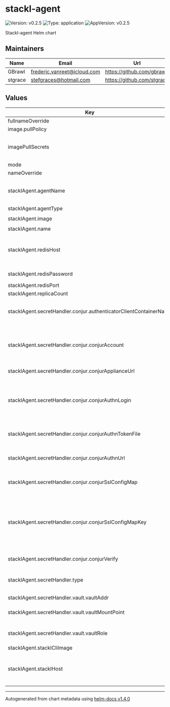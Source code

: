 # stackl-agent

![Version: v0.2.5](https://img.shields.io/badge/Version-v0.2.5-informational?style=flat-square) ![Type: application](https://img.shields.io/badge/Type-application-informational?style=flat-square) ![AppVersion: v0.2.5](https://img.shields.io/badge/AppVersion-v0.2.5-informational?style=flat-square)

Stackl-agent Helm chart

## Maintainers

| Name | Email | Url |
| ---- | ------ | --- |
| GBrawl | frederic.vanreet@icloud.com | https://github.com/gbrawl |
| stgrace | stefgraces@hotmail.com | https://github.com/stgrace |

## Values

| Key | Type | Default | Description |
|-----|------|---------|-------------|
| fullnameOverride | string | `""` |  |
| image.pullPolicy | string | `"Always"` |  |
| imagePullSecrets | list | `[]` | Example imagePullSecrets: [name: pull-secret-name] |
| mode | string | `"prod"` |  |
| nameOverride | string | `""` |  |
| stacklAgent.agentName | string | `"common"` | Name of the agent. This can be used to target an agent |
| stacklAgent.agentType | string | `"kubernetes"` |  |
| stacklAgent.image | string | `"quay.io/stackl/stackl-agent:v0.2.5"` |  |
| stacklAgent.name | string | `"stackl-agent"` |  |
| stacklAgent.redisHost | string | `"stackl-redis"` | Stackl-Redis hostname. Defaults to Stackl-Redis service |
| stacklAgent.redisPassword | string | `""` | Stackl-Redis password |
| stacklAgent.redisPort | int | `6379` | Stackl-Redis port |
| stacklAgent.replicaCount | int | `1` |  |
| stacklAgent.secretHandler.conjur.authenticatorClientContainerName | string | `"conjur-auth-client"` | Name of the container authenticating with Conjur |
| stacklAgent.secretHandler.conjur.conjurAccount | string | `"default"` | The account name designated to the Conjur appliance during initial configuration |
| stacklAgent.secretHandler.conjur.conjurApplianceUrl | string | `"https://conjur-conjur-oss.conjur.svc.cluster.local"` | Conjur URL |
| stacklAgent.secretHandler.conjur.conjurAuthnLogin | string | `"host/conjur/authn-k8s/stackl/apps/conjur-namespace"` | Specify the Conjur host that authenticates to Conjur. Set this value to a host id that is defined in policy |
| stacklAgent.secretHandler.conjur.conjurAuthnTokenFile | string | `"/run/conjur/access-token"` | File to write Conjur access token to |
| stacklAgent.secretHandler.conjur.conjurAuthnUrl | string | `"https://conjur-conjur-oss.conjur.svc.cluster.local/authn-k8s/stackl"` | Specify the credential service used to log into Conjur |
| stacklAgent.secretHandler.conjur.conjurSslConfigMap | string | `"conjur-cert"` | Conjur config map with public SSL cert |
| stacklAgent.secretHandler.conjur.conjurSslConfigMapKey | string | `"ssl-certificate"` | Conjur config map Key. This must be the public SSL certificate value required for connecting to the Conjur follower service |
| stacklAgent.secretHandler.conjur.conjurVerify | string | `"False"` | Verify Conjur requests |
| stacklAgent.secretHandler.type | string | `"conjur"` | Secret handler to be used. Options are [base64, vault, conjur] |
| stacklAgent.secretHandler.vault.vaultAddr | string | `"https://vault.example.com"` | Vault address |
| stacklAgent.secretHandler.vault.vaultMountPoint | string | `"auth/kubernetes"` | Vault Kubernetes authentication config endpoint |
| stacklAgent.secretHandler.vault.vaultRole | string | `"stackl"` | Vault role to use Kubernetes authentication |
| stacklAgent.stacklCliImage | string | `"quay.io/stackl/stackl-cli:v0.2.5"` | Stackl-CLI image |
| stacklAgent.stacklHost | string | `"http://stackl-core:8080"` | Stackl-core hostname. Defaults to stackl-core service |

----------------------------------------------
Autogenerated from chart metadata using [helm-docs v1.4.0](https://github.com/norwoodj/helm-docs/releases/v1.4.0)
